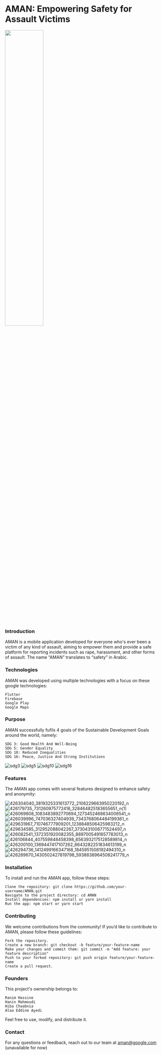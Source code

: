 # AMAN: Empowering Safety for Assault Victims

<img src="![logo AMAN](https://github.com/nattycoder/AMAN/assets/88007154/52daa7e6-ea71-40f3-b444-3b79833af0e8)" width=50% height=50%>

### Introduction

AMAN is a mobile application developed for everyone who's ever been a victim of any kind of assault, aiming to empower them and provide a safe platform for reporting incidents such as rape, harassment, and other forms of assault. The name “AMAN” translates to “safety” in Arabic.

### Technologies

AMAN was developed using multiple technologies with a focus on these google technologies:

    Flutter
    Firebase
    Google Play
    Google Maps

### Purpose

AMAN successfully fufils 4 goals of the Sustainable Development Goals around the world, namely:

    SDG 3: Good Health And Well-Being
    SDG 5: Gender Equality
    SDG 10: Reduced Inequalities
    SDG 16: Peace, Justice And Strong Institutions
    
![sdg3](https://github.com/nattycoder/AMAN/assets/88007154/d5b45c19-f102-4cd2-b3af-efff4a7ac0ef)
![sdg5](https://github.com/nattycoder/AMAN/assets/88007154/73da5f02-cd7b-4774-aeb7-47723bcd2284)
![sdg10](https://github.com/nattycoder/AMAN/assets/88007154/65e8a4e0-fa30-45d0-a9ef-24aa51e1d020)
![sdg16](https://github.com/nattycoder/AMAN/assets/88007154/4f972770-7152-456e-a113-6dc00555774c)

### Features

The AMAN app comes with several features designed to enhance safety and anonymity:

![426304040_3819325331613772_2106229663950220192_n](https://github.com/nattycoder/AMAN/assets/88007154/a6a17245-6f65-4b97-9432-9dbac3836e8d)
![426179735_731260975772416_328464825183655651_n(1)](https://github.com/nattycoder/AMAN/assets/88007154/4e1e531b-1ca0-495b-87b8-e373a371bebd)
![426069808_1083483892770694_1273452468634006541_n](https://github.com/nattycoder/AMAN/assets/88007154/9e725063-f7d3-4409-b5fb-4cbfab33e6b3)
![426039996_747036327404939_7343768064484199361_n](https://github.com/nattycoder/AMAN/assets/88007154/0af5e6b2-ed02-4fa0-9d18-9c31fbb8dde9)
![429631967_710746777909201_1238848506425983212_n](https://github.com/nattycoder/AMAN/assets/88007154/e4883f88-f076-41e6-ac60-a65732ae6c61)
![429634585_312952088042267_3730431006771524497_n](https://github.com/nattycoder/AMAN/assets/88007154/45e47a81-999f-4ca0-a143-9c06ac295451)
![426082541_1372351920082355_8897005491657783013_n](https://github.com/nattycoder/AMAN/assets/88007154/209b5f39-e147-4263-9730-032d07c99e35)
![426106844_407559848458398_6563932175128589814_n](https://github.com/nattycoder/AMAN/assets/88007154/0dab0fd9-829d-4dc1-b033-3f8ea775660e)
![426200100_1369447417107262_6643282251834613199_n](https://github.com/nattycoder/AMAN/assets/88007154/543beb00-4225-4112-8ceb-2d80d60edd3d)
![426294736_1412499166347168_1845951508192494310_n](https://github.com/nattycoder/AMAN/assets/88007154/f21abc5b-079a-4850-a1ec-f8a58b0e38ef)
![426289670_1430502427819798_5938838964508241779_n](https://github.com/nattycoder/AMAN/assets/88007154/21c2df5d-0c85-46d1-8625-9e1bdc291f47)

### Installation

To install and run the AMAN app, follow these steps:

    Clone the repository: git clone https://github.com/your-username/AMAN.git
    Navigate to the project directory: cd AMAN
    Install dependencies: npm install or yarn install
    Run the app: npm start or yarn start

### Contributing

We welcome contributions from the community! If you’d like to contribute to AMAN, please follow these guidelines:

    Fork the repository.
    Create a new branch: git checkout -b feature/your-feature-name
    Make your changes and commit them: git commit -m "Add feature: your feature description"
    Push to your forked repository: git push origin feature/your-feature-name
    Create a pull request.

### Founders

This project's ownership belongs to:

    Ranim Hassine
    Hanin Mahmoudi
    Hiba Chaabnia
    Alaa Eddine Ayedi
    
Feel free to use, modify, and distribute it.

### Contact

For any questions or feedback, reach out to our team at aman@google.com (unavailable for now)
